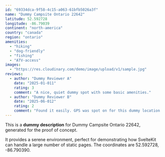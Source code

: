 ```yaml
---
id: "69334dca-9f58-4c15-a063-61bfb5026a3f"
name: "Dummy Campsite Ontario 22642"
latitude: 52.592728
longitude: -86.79039
continent: "north-america"
country: "canada"
region: "ontario"
amenities:
  - "hiking"
  - "dog-friendly"
  - "fishing"
  - "ATV-access"
images:
  - "https://res.cloudinary.com/demo/image/upload/v1/sample.jpg"
reviews:
  - author: "Dummy Reviewer A"
    date: "2025-01-011"
    rating: 3
    comment: "A nice, quiet dummy spot with some basic amenities."
  - author: "Dummy Reviewer B"
    date: "2025-06-012"
    rating: 2
    comment: "Found it easily. GPS was spot on for this dummy location."
---
```


This is a **dummy description** for Dummy Campsite Ontario 22642, generated for the proof of concept.

It provides a serene environment, perfect for demonstrating how SvelteKit can handle a large number of static pages. The coordinates are 52.592728, -86.790390.
